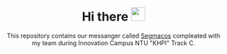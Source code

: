 <h1 align="center">Hi there
<img src="https://github.com/blackcater/blackcater/raw/main/images/Hi.gif" height="32"/></h1>
<p align="center">This repository contains our messanger called <a href="https://youtu.be/Ld5s4BTYUT4?si=AE1FBTMpGiFX5ySk">Segmacos</a> compleated with my team during Innovation Campus NTU "KHPI" Track C.</p>
